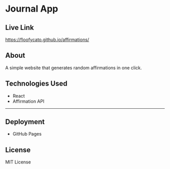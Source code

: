 # Journal App

## **Live Link**
https://floofycato.github.io/affirmations/


## **About**
A simple website that generates random affirmations in one click.

## **Technologies Used**
- React
- Affirmation API

---

## **Deployment**

- GitHub Pages

## **License**
MIT License
